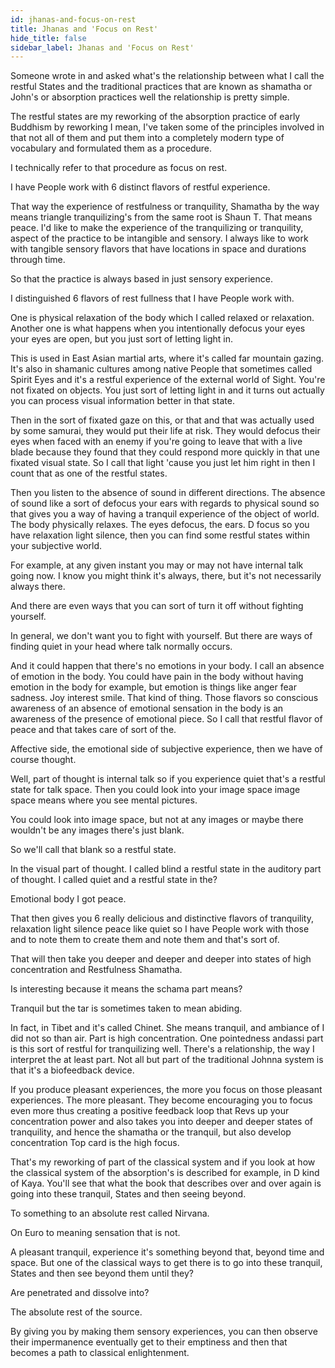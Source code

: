 ```yaml
---
id: jhanas-and-focus-on-rest
title: Jhanas and 'Focus on Rest'
hide_title: false
sidebar_label: Jhanas and 'Focus on Rest'
---
```

Someone wrote in and asked what's the relationship between what I call the restful States and the traditional practices that are known as shamatha or John's or absorption practices well the relationship is pretty simple.

The restful states are my reworking of the absorption practice of early Buddhism by reworking I mean, I've taken some of the principles involved in that not all of them and put them into a completely modern type of vocabulary and formulated them as a procedure.

I technically refer to that procedure as focus on rest.

I have People work with 6 distinct flavors of restful experience.

That way the experience of restfulness or tranquility, Shamatha by the way means triangle tranquilizing's from the same root is Shaun T. That means peace. I'd like to make the experience of the tranquilizing or tranquility, aspect of the practice to be intangible and sensory. I always like to work with tangible sensory flavors that have locations in space and durations through time.

So that the practice is always based in just sensory experience.

I distinguished 6 flavors of rest fullness that I have People work with.

One is physical relaxation of the body which I called relaxed or relaxation. Another one is what happens when you intentionally defocus your eyes your eyes are open, but you just sort of letting light in.

This is used in East Asian martial arts, where it's called far mountain gazing. It's also in shamanic cultures among native People that sometimes called Spirit Eyes and it's a restful experience of the external world of Sight. You're not fixated on objects. You just sort of letting light in and it turns out actually you can process visual information better in that state.

Then in the sort of fixated gaze on this, or that and that was actually used by some samurai, they would put their life at risk. They would defocus their eyes when faced with an enemy if you're going to leave that with a live blade because they found that they could respond more quickly in that une fixated visual state. So I call that light 'cause you just let him right in then I count that as one of the restful states.

Then you listen to the absence of sound in different directions. The absence of sound like a sort of defocus your ears with regards to physical sound so that gives you a way of having a tranquil experience of the object of world. The body physically relaxes. The eyes defocus, the ears. D focus so you have relaxation light silence, then you can find some restful states within your subjective world.

For example, at any given instant you may or may not have internal talk going now. I know you might think it's always, there, but it's not necessarily always there.

And there are even ways that you can sort of turn it off without fighting yourself.

In general, we don't want you to fight with yourself. But there are ways of finding quiet in your head where talk normally occurs.

And it could happen that there's no emotions in your body. I call an absence of emotion in the body. You could have pain in the body without having emotion in the body for example, but emotion is things like anger fear sadness. Joy interest smile. That kind of thing. Those flavors so conscious awareness of an absence of emotional sensation in the body is an awareness of the presence of emotional piece. So I call that restful flavor of peace and that takes care of sort of the.

Affective side, the emotional side of subjective experience, then we have of course thought.

Well, part of thought is internal talk so if you experience quiet that's a restful state for talk space. Then you could look into your image space image space means where you see mental pictures.

You could look into image space, but not at any images or maybe there wouldn't be any images there's just blank.

So we'll call that blank so a restful state.

In the visual part of thought. I called blind a restful state in the auditory part of thought. I called quiet and a restful state in the?

Emotional body I got peace.

That then gives you 6 really delicious and distinctive flavors of tranquility, relaxation light silence peace like quiet so I have People work with those and to note them to create them and note them and that's sort of.

That will then take you deeper and deeper and deeper into states of high concentration and Restfulness Shamatha.

Is interesting because it means the schama part means?

Tranquil but the tar is sometimes taken to mean abiding.

In fact, in Tibet and it's called Chinet. She means tranquil, and ambiance of I did not so than air. Part is high concentration. One pointedness andassi part is this sort of restful for tranquilizing well. There's a relationship, the way I interpret the at least part. Not all but part of the traditional Johnna system is that it's a biofeedback device.

If you produce pleasant experiences, the more you focus on those pleasant experiences. The more pleasant. They become encouraging you to focus even more thus creating a positive feedback loop that Revs up your concentration power and also takes you into deeper and deeper states of tranquility, and hence the shamatha or the tranquil, but also develop concentration Top card is the high focus.

That's my reworking of part of the classical system and if you look at how the classical system of the absorption's is described for example, in D kind of Kaya. You'll see that what the book that describes over and over again is going into these tranquil, States and then seeing beyond.

To something to an absolute rest called Nirvana.

On Euro to meaning sensation that is not.

A pleasant tranquil, experience it's something beyond that, beyond time and space. But one of the classical ways to get there is to go into these tranquil, States and then see beyond them until they?

Are penetrated and dissolve into?

The absolute rest of the source.

By giving you by making them sensory experiences, you can then observe their impermanence eventually get to their emptiness and then that becomes a path to classical enlightenment.

